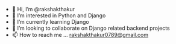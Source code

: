 - 👋 Hi, I’m @rakshakthakur
- 👀 I’m interested in Python and Django 
- 🌱 I’m currently learning Django
- 💞️ I’m looking to collaborate on Django related backend projects
- 📫 How to reach me ... rakshakthakur0789@gmail.com

<!---
rakshakthakur/rakshakthakur is a ✨ special ✨ repository because its `README.md` (this file) appears on your GitHub profile.
You can click the Preview link to take a look at your changes.
--->
